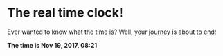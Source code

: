 # The real time clock!

Ever wanted to know what the time is? Well, your journey is about to end!

**The time is Nov 19, 2017, 08:21**